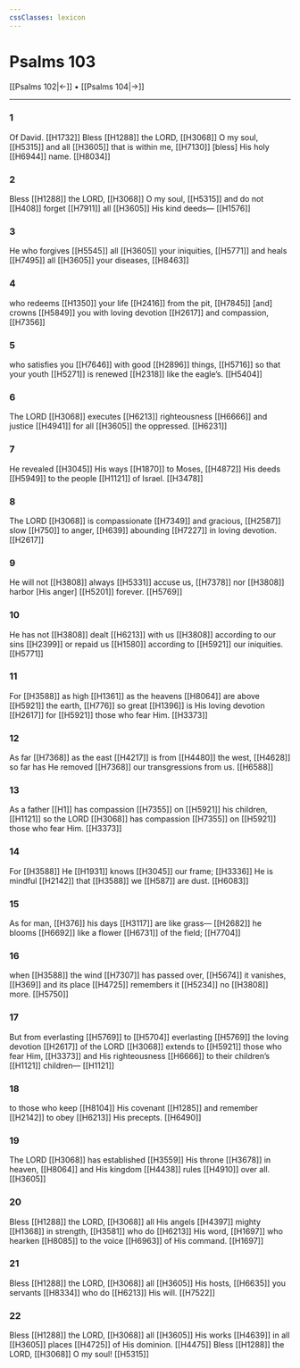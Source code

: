 ```yaml
---
cssClasses: lexicon
---
```


# Psalms 103

[[Psalms 102|←]] • [[Psalms 104|→]]

---

### 1
Of David. [[H1732]] Bless [[H1288]] the LORD, [[H3068]] O my soul, [[H5315]] and all [[H3605]] that is within me, [[H7130]] [bless] His holy [[H6944]] name. [[H8034]]

### 2
Bless [[H1288]] the LORD, [[H3068]] O my soul, [[H5315]] and do not [[H408]] forget [[H7911]] all [[H3605]] His kind deeds— [[H1576]]

### 3
He who forgives [[H5545]] all [[H3605]] your iniquities, [[H5771]] and heals [[H7495]] all [[H3605]] your diseases, [[H8463]]

### 4
who redeems [[H1350]] your life [[H2416]] from the pit, [[H7845]] [and] crowns [[H5849]] you with loving devotion [[H2617]] and compassion, [[H7356]]

### 5
who satisfies you [[H7646]] with good [[H2896]] things, [[H5716]] so that your youth [[H5271]] is renewed [[H2318]] like the eagle’s. [[H5404]]

### 6
The LORD [[H3068]] executes [[H6213]] righteousness [[H6666]] and justice [[H4941]] for all [[H3605]] the oppressed. [[H6231]]

### 7
He revealed [[H3045]] His ways [[H1870]] to Moses, [[H4872]] His deeds [[H5949]] to the people [[H1121]] of Israel. [[H3478]]

### 8
The LORD [[H3068]] is compassionate [[H7349]] and gracious, [[H2587]] slow [[H750]] to anger, [[H639]] abounding [[H7227]] in loving devotion. [[H2617]]

### 9
He will not [[H3808]] always [[H5331]] accuse us, [[H7378]] nor [[H3808]] harbor [His anger] [[H5201]] forever. [[H5769]]

### 10
He has not [[H3808]] dealt [[H6213]] with us [[H3808]] according to  our sins [[H2399]] or repaid us [[H1580]] according to [[H5921]] our iniquities. [[H5771]]

### 11
For [[H3588]] as high [[H1361]] as the heavens [[H8064]] are above [[H5921]] the earth, [[H776]] so great [[H1396]] is His loving devotion [[H2617]] for [[H5921]] those who fear Him. [[H3373]]

### 12
As far [[H7368]] as the east [[H4217]] is from [[H4480]] the west, [[H4628]] so far has He removed [[H7368]] our transgressions from us. [[H6588]]

### 13
As a father [[H1]] has compassion [[H7355]] on [[H5921]] his children, [[H1121]] so the LORD [[H3068]] has compassion [[H7355]] on [[H5921]] those who fear Him. [[H3373]]

### 14
For [[H3588]] He [[H1931]] knows [[H3045]] our frame; [[H3336]] He is mindful [[H2142]] that [[H3588]] we [[H587]] are dust. [[H6083]]

### 15
As for man, [[H376]] his days [[H3117]] are like grass— [[H2682]] he blooms [[H6692]] like a flower [[H6731]] of the field; [[H7704]]

### 16
when [[H3588]] the wind [[H7307]] has passed over, [[H5674]] it vanishes, [[H369]] and its place [[H4725]] remembers it [[H5234]] no [[H3808]] more. [[H5750]]

### 17
But from everlasting [[H5769]] to [[H5704]] everlasting [[H5769]] the loving devotion [[H2617]] of the LORD [[H3068]] extends to [[H5921]] those who fear Him, [[H3373]] and His righteousness [[H6666]] to their children’s [[H1121]] children— [[H1121]]

### 18
to those who keep [[H8104]] His covenant [[H1285]] and remember [[H2142]] to obey [[H6213]] His precepts. [[H6490]]

### 19
The LORD [[H3068]] has established [[H3559]] His throne [[H3678]] in heaven, [[H8064]] and His kingdom [[H4438]] rules [[H4910]] over all. [[H3605]]

### 20
Bless [[H1288]] the LORD, [[H3068]] all His angels [[H4397]] mighty [[H1368]] in strength, [[H3581]] who do [[H6213]] His word, [[H1697]] who hearken [[H8085]] to the voice [[H6963]] of His command. [[H1697]]

### 21
Bless [[H1288]] the LORD, [[H3068]] all [[H3605]] His hosts, [[H6635]] you servants [[H8334]] who do [[H6213]] His will. [[H7522]]

### 22
Bless [[H1288]] the LORD, [[H3068]] all [[H3605]] His works [[H4639]] in all [[H3605]] places [[H4725]] of His dominion. [[H4475]] Bless [[H1288]] the LORD, [[H3068]] O my soul! [[H5315]]

